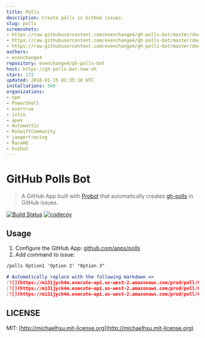 ```yaml
---
title: Polls
description: Create polls in GitHub issues.
slug: polls
screenshots:
- https://raw.githubusercontent.com/evenchange4/gh-polls-bot/master/docs/screenshot.png
- https://raw.githubusercontent.com/evenchange4/gh-polls-bot/master/docs/demo.gif
- https://raw.githubusercontent.com/evenchange4/gh-polls-bot/master/docs/logo.png
authors:
- evenchange4
repository: evenchange4/gh-polls-bot
host: https://gh-polls-bot.now.sh
stars: 172
updated: 2018-01-15 01:35:10 UTC
installations: 566
organizations:
- npm
- PowerShell
- overtrue
- istio
- apex
- Automattic
- RxSwiftCommunity
- jaegertracing
- RasaHQ
- huihut
---
```


# GitHub Polls Bot

> A GitHub App built with [Probot](https://github.com/probot/probot) that automatically creates [gh-polls](https://github.com/apex/gh-polls) in GitHub issues.

[![Build Status](https://api.travis-ci.org/evenchange4/gh-polls-bot.svg?branch=master)](https://travis-ci.org/evenchange4/gh-polls-bot) [![codecov](https://codecov.io/gh/evenchange4/gh-polls-bot/branch/master/graph/badge.svg)](https://codecov.io/gh/evenchange4/gh-polls-bot)

## Usage

1. Configure the GitHub App: [github.com/apps/polls](https://github.com/apps/polls)
2. Add command to issue:

```md
/polls Option1 'Option 2' "Option 3"

# Automatically replace with the following markdown =>
[![](https://m131jyck4m.execute-api.us-west-2.amazonaws.com/prod/poll/01BXZMATAZ5BXF8RVRAMRSSANA/Option1)](https://m131jyck4m.execute-api.us-west-2.amazonaws.com/prod/poll/01BXZMATAZ5BXF8RVRAMRSSANA/Option1/vote)
[![](https://m131jyck4m.execute-api.us-west-2.amazonaws.com/prod/poll/01BXZMATAZ5BXF8RVRAMRSSANA/Option%202)](https://m131jyck4m.execute-api.us-west-2.amazonaws.com/prod/poll/01BXZMATAZ5BXF8RVRAMRSSANA/Option%202/vote)
[![](https://m131jyck4m.execute-api.us-west-2.amazonaws.com/prod/poll/01BXZMATAZ5BXF8RVRAMRSSANA/Option%203)](https://m131jyck4m.execute-api.us-west-2.amazonaws.com/prod/poll/01BXZMATAZ5BXF8RVRAMRSSANA/Option%203/vote)
```

## LICENSE

MIT: [http://michaelhsu.mit-license.org](http://michaelhsu.mit-license.org)
